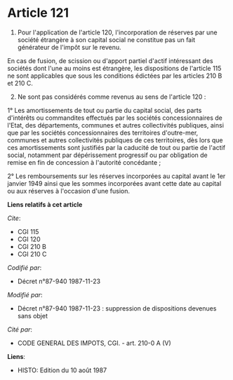 # Article 121

1. Pour l'application de l'article 120, l'incorporation de réserves par une société étrangère à son capital social ne
constitue pas un fait générateur de l'impôt sur le revenu.

En cas de fusion, de scission ou d'apport partiel d'actif intéressant des sociétés dont l'une au moins est étrangère, les
dispositions de l'article 115 ne sont applicables que sous les conditions édictées par les articles 210 B et 210 C.

2. Ne sont pas considérés comme revenus au sens de l'article 120 :

1° Les amortissements de tout ou partie du capital social, des parts d'intérêts ou commandites effectués par les sociétés
concessionnaires de l'Etat, des départements, communes et autres collectivités publiques, ainsi que par les sociétés
concessionnaires des territoires d'outre-mer, communes et autres collectivités publiques de ces territoires, dès lors que ces
amortissements sont justifiés par la caducité de tout ou partie de l'actif social, notamment par dépérissement progressif ou
par obligation de remise en fin de concession à l'autorité concédante ;

2° Les remboursements sur les réserves incorporées au capital avant le 1er janvier 1949 ainsi que les sommes incorporées
avant cette date au capital ou aux réserves à l'occasion d'une fusion.

**Liens relatifs à cet article**

_Cite_:

  - CGI 115
  - CGI 120
  - CGI 210 B
  - CGI 210 C

_Codifié par_:

  - Décret n°87-940 1987-11-23

_Modifié par_:

  - Décret n°87-940 1987-11-23 : suppression de dispositions devenues sans objet

_Cité par_:

  - CODE GENERAL DES IMPOTS, CGI. - art. 210-0 A (V)

**Liens**:

  - HISTO: Edition du 10 août 1987
